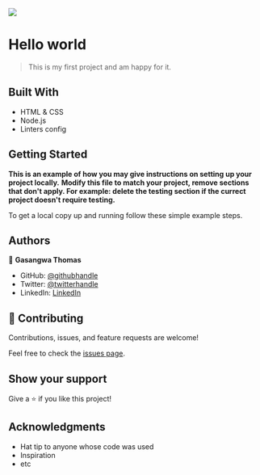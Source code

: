 ![](https://img.shields.io/badge/Microverse-blueviolet)

# Hello world

> This is my first project and am happy for it. 


## Built With

- HTML & CSS
- Node.js
- Linters config 


## Getting Started

**This is an example of how you may give instructions on setting up your project locally.**
**Modify this file to match your project, remove sections that don't apply. For example: delete the testing section if the currect project doesn't require testing.**


To get a local copy up and running follow these simple example steps.


## Authors

👤 **Gasangwa Thomas**

- GitHub: [@githubhandle](https://github.com/githubhandle)
- Twitter: [@twitterhandle](https://twitter.com/twitterhandle)
- LinkedIn: [LinkedIn](https://linkedin.com/in/linkedinhandle)

## 🤝 Contributing

Contributions, issues, and feature requests are welcome!

Feel free to check the [issues page](https://github.com/gasangw/Hello-world/issues).

## Show your support

Give a ⭐️ if you like this project!

## Acknowledgments

- Hat tip to anyone whose code was used
- Inspiration
- etc


